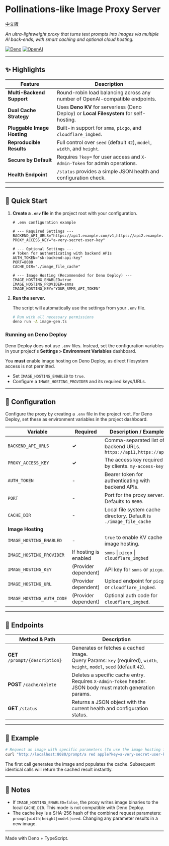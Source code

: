 # Pollinations-like Image Proxy Server

[中文版](./README-zh.md)

*An ultra-lightweight proxy that turns text prompts into images via multiple AI back-ends, with smart caching and optional cloud hosting.*

[![Deno](https://img.shields.io/badge/Deno-000000?style=for-the-badge&logo=deno&logoColor=white)](https://deno.land/)
[![OpenAI](https://img.shields.io/badge/OpenAI-Compatible-00A67E?style=for-the-badge&logo=openai&logoColor=white)](https://openai.com/)

---

## ✨ Highlights

| Feature                 | Description                                                                 |
| ----------------------- | --------------------------------------------------------------------------- |
| **Multi-Backend Support** | Round-robin load balancing across any number of OpenAI-compatible endpoints.    |
| **Dual Cache Strategy** | Uses **Deno KV** for serverless (Deno Deploy) or **Local Filesystem** for self-hosting. |
| **Pluggable Image Hosting** | Built-in support for `smms`, `picgo`, and `cloudflare_imgbed`.                |
| **Reproducible Results**  | Full control over `seed` (default `42`), `model`, `width`, and `height`.        |
| **Secure by Default**   | Requires `?key=` for user access and `X-Admin-Token` for admin operations. |
| **Health Endpoint**       | `/status` provides a simple JSON health and configuration check.             |

---

## 🚀 Quick Start

1.  **Create a `.env` file** in the project root with your configuration.

    ```env
    # .env configuration example

    # --- Required Settings ---
    BACKEND_API_URLS="https://api1.example.com/v1,https://api2.example.com/v1"
    PROXY_ACCESS_KEY="a-very-secret-user-key"

    # --- Optional Settings ---
    # Token for authenticating with backend APIs
    AUTH_TOKEN="sk-backend-api-key"
    PORT=8080
    CACHE_DIR="./image_file_cache"

    # --- Image Hosting (Recommended for Deno Deploy) ---
    IMAGE_HOSTING_ENABLED=true
    IMAGE_HOSTING_PROVIDER=smms
    IMAGE_HOSTING_KEY="YOUR_SMMS_API_TOKEN"
    ```

2.  **Run the server.**

    The script will automatically use the settings from your `.env` file.

    ```bash
    # Run with all necessary permissions
    deno run -A image-gen.ts
    ```

### Running on Deno Deploy

Deno Deploy does not use `.env` files. Instead, set the configuration variables in your project's **Settings > Environment Variables** dashboard.

You **must** enable image hosting on Deno Deploy, as direct filesystem access is not permitted.

-   Set `IMAGE_HOSTING_ENABLED` to `true`.
-   Configure a `IMAGE_HOSTING_PROVIDER` and its required keys/URLs.

---

## 🔧 Configuration

Configure the proxy by creating a `.env` file in the project root. For Deno Deploy, set these as environment variables in the project dashboard.

| Variable                  | Required              | Description / Example                                         |
| ------------------------- | --------------------- | ------------------------------------------------------------- |
| `BACKEND_API_URLS`        | **✓**                 | Comma-separated list of backend URLs. `https://api1,https://api2` |
| `PROXY_ACCESS_KEY`        | **✓**                 | The access key required by clients. `my-access-key`           |
| `AUTH_TOKEN`              | -                     | Bearer token for authenticating with backend APIs.            |
| `PORT`                    | -                     | Port for the proxy server. Defaults to `8080`.                |
| `CACHE_DIR` | - | Local file system cache directory. Default is `./image_file_cache`|
| **Image Hosting**         |                       |                                                               |
| `IMAGE_HOSTING_ENABLED`   | -                     | `true` to enable KV cache & image hosting.                    |
| `IMAGE_HOSTING_PROVIDER`  | If hosting is enabled | `smms` \| `picgo` \| `cloudflare_imgbed`                      |
| `IMAGE_HOSTING_KEY`       | (Provider dependent)  | API key for `smms` or `picgo`.                                |
| `IMAGE_HOSTING_URL`       | (Provider dependent)  | Upload endpoint for `picgo` or `cloudflare_imgbed`.           |
| `IMAGE_HOSTING_AUTH_CODE` | (Provider dependent)  | Optional auth code for `cloudflare_imgbed`.                   |

---

## 🎯 Endpoints

| Method & Path                 | Description                                                                                               |
| ----------------------------- | --------------------------------------------------------------------------------------------------------- |
| **GET** `/prompt/{description}` | Generates or fetches a cached image. <br>Query Params: `key` (required), `width`, `height`, `model`, `seed` (default `42`). |
| **POST** `/cache/delete`      | Deletes a specific cache entry. Requires `X-Admin-Token` header. <br>JSON body must match generation params. |
| **GET** `/status`               | Returns a JSON object with the current health and configuration status.                                   |

---

## 🏁 Example

```bash
# Request an image with specific parameters (To use the image hosting feature, you must enable the KV functionality with the `--unstable-kv` flag.)
curl "http://localhost:8080/prompt/a red apple?key=a-very-secret-user-key&width=1024&height=1024&seed=7&model=flux-dev"
```

The first call generates the image and populates the cache. Subsequent identical calls will return the cached result instantly.

---

## 📝 Notes

-   If `IMAGE_HOSTING_ENABLED=false`, the proxy writes image binaries to the local `CACHE_DIR`. This mode is not compatible with Deno Deploy.
-   The cache key is a SHA-256 hash of the combined request parameters: `prompt|width|height|model|seed`. Changing any parameter results in a new image.

---

Made with Deno + TypeScript.
